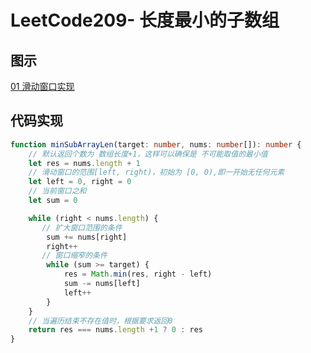 # LeetCode209- 长度最小的子数组

## 图示

[01 滑动窗口实现](https://leetcode-cn.com/problems/minimum-size-subarray-sum/solution/javade-jie-fa-ji-bai-liao-9985de-yong-hu-by-sdwwld/)


## 代码实现

```ts
function minSubArrayLen(target: number, nums: number[]): number {
    // 默认返回个数为 数组长度+1，这样可以确保是 不可能取值的最小值
    let res = nums.length + 1
    // 滑动窗口的范围[left, right)，初始为 [0, 0),即一开始无任何元素
    let left = 0, right = 0
    // 当前窗口之和
    let sum = 0

    while (right < nums.length) {
       // 扩大窗口范围的条件
        sum += nums[right]
        right++
       // 窗口缩窄的条件
        while (sum >= target) {
            res = Math.min(res, right - left)
            sum -= nums[left]
            left++
        }
    }
    // 当遍历结束不存在值时，根据要求返回0
    return res === nums.length +1 ? 0 : res
}
```